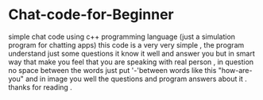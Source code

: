 # Chat-code-for-Beginner
simple chat code using c++ programming language (just a simulation program for chatting  apps)
this code is a very very simple , the program understand just some questions it know it well and answer you  but in smart way that make you feel that you are speaking with real person , in question no space between the words just put '-'between words like this "how-are-you" and in image you well the questions and program answers about it .
thanks for reading .
